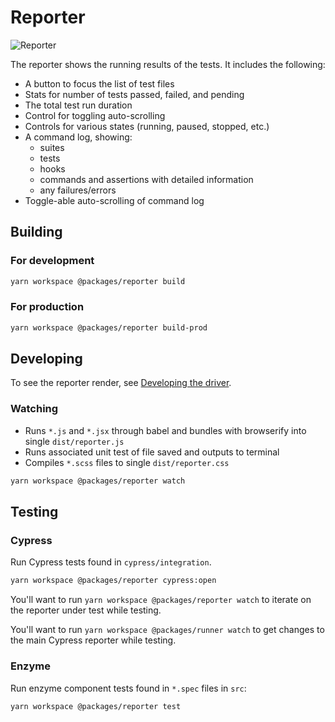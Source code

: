 # Reporter

![Reporter](https://cloud.githubusercontent.com/assets/1157043/17947006/bffba412-6a18-11e6-86ee-af7e9c9d614e.png)

The reporter shows the running results of the tests. It includes the following:

- A button to focus the list of test files
- Stats for number of tests passed, failed, and pending
- The total test run duration
- Control for toggling auto-scrolling
- Controls for various states (running, paused, stopped, etc.)
- A command log, showing:
  - suites
  - tests
  - hooks
  - commands and assertions with detailed information
  - any failures/errors
- Toggle-able auto-scrolling of command log

## Building

### For development

```bash
yarn workspace @packages/reporter build
```

### For production

```bash
yarn workspace @packages/reporter build-prod
```

## Developing

To see the reporter render, see [Developing the driver](../driver/README.md#Developing).

### Watching

- Runs `*.js` and `*.jsx` through babel and bundles with browserify into single `dist/reporter.js`
- Runs associated unit test of file saved and outputs to terminal
- Compiles `*.scss` files to single `dist/reporter.css`

```bash
yarn workspace @packages/reporter watch
```

## Testing

### Cypress

Run Cypress tests found in `cypress/integration`.

```bash
yarn workspace @packages/reporter cypress:open
```

You'll want to run `yarn workspace @packages/reporter watch` to iterate on the reporter under test while testing.

You'll want to run `yarn workspace @packages/runner watch` to get changes to the main Cypress reporter while testing.

### Enzyme

Run enzyme component tests found in `*.spec` files in `src`:

```bash
yarn workspace @packages/reporter test
```
